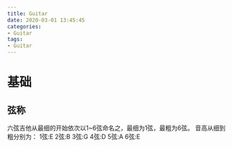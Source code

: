 ```yaml
---
title: Guitar
date: 2020-03-01 13:45:45
categories:
- Guitar
tags:
- Guitar
---
```


# 基础
## 弦称
六弦吉他从最细的开始依次以1~6弦命名之，最细为1弦，最粗为6弦。
音高从细到粗分别为：
1弦:E
2弦:B
3弦:G
4弦:D
5弦:A
6弦:E

